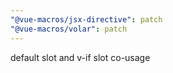 ```yaml
---
"@vue-macros/jsx-directive": patch
"@vue-macros/volar": patch
---
```


default slot and v-if slot co-usage

